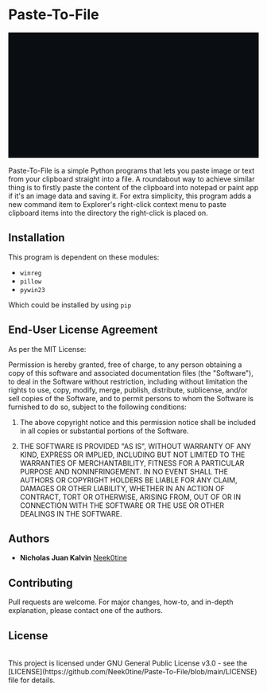 # Paste-To-File


<a href="https://github.com/Neek0tine/DataMining2"><img src="https://github.com/Neek0tine/Neek0tine/blob/main/stuff/paste-to-file-banner.gif" alt="Procrastinate" width="1080"/></a><br>

Paste-To-File is a simple Python programs that lets you paste image or text from your clipboard straight into a file. A roundabout way to achieve similar thing is to firstly paste the content of the clipboard into notepad or paint app if it's an image data and saving it. For extra simplicity, this program adds a new command item to Explorer's right-click context menu to paste clipboard items into the directory the right-click is placed on.

## Installation
This program is dependent on these modules:
- `winreg`
- `pillow`
- `pywin23`

Which could be installed by using `pip`


## End-User License Agreement
As per the MIT License:

Permission is hereby granted, free of charge, to any person obtaining a copy of this software and associated documentation files (the "Software"), to deal in the Software without restriction, including without limitation the rights to use, copy, modify, merge, publish, distribute, sublicense, and/or sell copies of the Software, and to permit persons to whom the Software is furnished to do so, subject to the following conditions:
1. The above copyright notice and this permission notice shall be included in all copies or substantial portions of the Software.

2. THE SOFTWARE IS PROVIDED "AS IS", WITHOUT WARRANTY OF ANY KIND, EXPRESS OR IMPLIED, INCLUDING BUT NOT LIMITED TO THE WARRANTIES OF MERCHANTABILITY, FITNESS FOR A PARTICULAR PURPOSE AND NONINFRINGEMENT. IN NO EVENT SHALL THE AUTHORS OR COPYRIGHT HOLDERS BE LIABLE FOR ANY CLAIM, DAMAGES OR OTHER LIABILITY, WHETHER IN AN ACTION OF CONTRACT, TORT OR OTHERWISE, ARISING FROM, OUT OF OR IN CONNECTION WITH THE SOFTWARE OR THE USE OR OTHER DEALINGS IN THE SOFTWARE.


## Authors
* **Nicholas Juan Kalvin**  [Neek0tine](https://github.com/Neek0tine)

## Contributing
Pull requests are welcome. For major changes, how-to, and in-depth explanation, please contact one of the authors.
## License
<br>
This project is licensed under GNU General Public License v3.0 - see the [LICENSE](https://github.com/Neek0tine/Paste-To-File/blob/main/LICENSE) file for details.